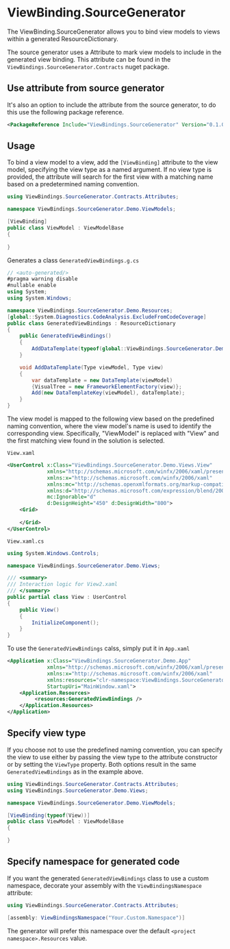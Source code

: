 ﻿# ViewBinding.SourceGenerator
The ViewBinding.SourceGenerator allows you to bind view models to views within a generated ResourceDictionary. 

The source generator uses a Attribute to mark view models to include in the generated view binding. This attribute can be found in the ```ViewBindings.SourceGenerator.Contracts``` nuget package. 

## Use attribute from source generator
It's also an option to include the attribute from the source generator, to do this use the following package reference. 
```xml
<PackageReference Include="ViewBindings.SourceGenerator" Version="0.1.0" PrivateAssets="all" ExcludeAssets="runtime" />
```

## Usage
To bind a view model to a view, add the ```[ViewBinding]``` attribute to the view model, specifying the view type as a named argument. If no view type is provided, the attribute will search for the first view with a matching name based on a predetermined naming convention.

```csharp
using ViewBindings.SourceGenerator.Contracts.Attributes;

namespace ViewBindings.SourceGenerator.Demo.ViewModels;

[ViewBinding]
public class ViewModel : ViewModelBase
{
	
}
```

Generates a class ```GeneratedViewBindings.g.cs```

```csharp
// <auto-generated/>
#pragma warning disable
#nullable enable
using System;
using System.Windows;

namespace ViewBindings.SourceGenerator.Demo.Resources;
[global::System.Diagnostics.CodeAnalysis.ExcludeFromCodeCoverage]
public class GeneratedViewBindings : ResourceDictionary
{
    public GeneratedViewBindings()
    {
        AddDataTemplate(typeof(global::ViewBindings.SourceGenerator.Demo.ViewModels.ViewModel), typeof(global::ViewBindings.SourceGenerator.Demo.Views.View));
    }

    void AddDataTemplate(Type viewModel, Type view)
    {
        var dataTemplate = new DataTemplate(viewModel)
        {VisualTree = new FrameworkElementFactory(view)};
        Add(new DataTemplateKey(viewModel), dataTemplate);
    }
}
```

The view model is mapped to the following view based on the predefined naming convention, where the view model's name is used to identify the corresponding view. Specifically, "ViewModel" is replaced with "View" and the first matching view found in the solution is selected.

``` View.xaml ```
```xml
<UserControl x:Class="ViewBindings.SourceGenerator.Demo.Views.View"
             xmlns="http://schemas.microsoft.com/winfx/2006/xaml/presentation"
             xmlns:x="http://schemas.microsoft.com/winfx/2006/xaml"
             xmlns:mc="http://schemas.openxmlformats.org/markup-compatibility/2006" 
             xmlns:d="http://schemas.microsoft.com/expression/blend/2008" 
             mc:Ignorable="d" 
             d:DesignHeight="450" d:DesignWidth="800">
    <Grid>
        
    </Grid>
</UserControl>
```
``` View.xaml.cs ```
```csharp
using System.Windows.Controls;

namespace ViewBindings.SourceGenerator.Demo.Views;

/// <summary>
/// Interaction logic for View2.xaml
/// </summary>
public partial class View : UserControl
{
    public View()
    {
        InitializeComponent();
    }
}
```
To use the ```GeneratedViewBindings``` calss, simply put it in ``` App.xaml ```
```xml
<Application x:Class="ViewBindings.SourceGenerator.Demo.App"
             xmlns="http://schemas.microsoft.com/winfx/2006/xaml/presentation"
             xmlns:x="http://schemas.microsoft.com/winfx/2006/xaml"
             xmlns:resources="clr-namespace:ViewBindings.SourceGenerator.Demo.Resources"
             StartupUri="MainWindow.xaml">
    <Application.Resources>
         <resources:GeneratedViewBindings />
    </Application.Resources>
</Application>
```
## Specify view type
If you choose not to use the predefined naming convention, you can specify the view to use either by passing the view type to the attribute constructor or by setting the ```ViewType``` property. Both options result in the same ```GeneratedViewBindings``` as in the example above.

```csharp
using ViewBindings.SourceGenerator.Contracts.Attributes;
using ViewBindings.SourceGenerator.Demo.Views;

namespace ViewBindings.SourceGenerator.Demo.ViewModels;

[ViewBinding(typeof(View))]
public class ViewModel : ViewModelBase
{

}
```

## Specify namespace for generated code
If you want the generated `GeneratedViewBindings` class to use a custom namespace,
decorate your assembly with the `ViewBindingsNamespace` attribute:

```csharp
using ViewBindings.SourceGenerator.Contracts.Attributes;

[assembly: ViewBindingsNamespace("Your.Custom.Namespace")]
```

The generator will prefer this namespace over the default `<project namespace>.Resources` value.
